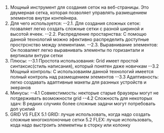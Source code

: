 <!-- GRID -->
1. Мощный инструмент для создания сеток на веб-страницы. Это двумерная сетка, которая позволяет управлять размещением элементов внутри контейнера.
2. Для чего используется:
    --2.1. Для создания сложных сеток: позваляет легко создать сложные сетки с разной шириной и высотой ячеек.
    --2.2. Распредление простарнства: С помощю данной технологий можно эфективно распределить доступные прострснство между элементами.
    --2.3. Выравнивание элементов: Он позваляет легко выравнивать элементы по горизантали и вертикали внтури сетки
3. Плюсы:
    --3.1 Простота использования: Grid имеет простой синтаксис(стиль написания), который понятен даже новичкам
    --3.2 Мощный контроль: С использоваиям данной технологий имеется полный контроль над размещением элементов
    --3.3 Адаптивность: легко создавать адаптивные макеты для разнных устройств и экеранов
 4. Минусы:
    --4.1 Совместимость: некторые старые браузеры могут не потдерживать возможности grid
    --4.2 Сложность для некоторых здач: В редких случиях более сложные задачи могут потребовать доп усилий
 5. GRID VS FLEX
    5.1 GRID: лучше использовать, когда надо создать сложные многоколоночные сетки
    5.2 FLEX: лучше использовать, кода надо выстроить элемемтны в сторку или колонку
